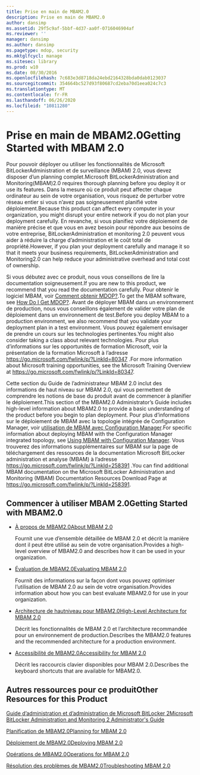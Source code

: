 ```yaml
---
title: Prise en main de MBAM2.0
description: Prise en main de MBAM2.0
author: dansimp
ms.assetid: 29f5c9af-5bbf-4d37-aa0f-0716046904af
ms.reviewer: ''
manager: dansimp
ms.author: dansimp
ms.pagetype: mdop, security
ms.mktglfcycl: manage
ms.sitesec: library
ms.prod: w10
ms.date: 08/30/2016
ms.openlocfilehash: 7c683e3d8718da24ebd2164328bda0dab0123037
ms.sourcegitcommit: 354664bc527d93f80687cd2eba70d1eea024c7c3
ms.translationtype: MT
ms.contentlocale: fr-FR
ms.lasthandoff: 06/26/2020
ms.locfileid: "10811280"
---
```

# <span data-ttu-id="c668c-103">Prise en main de MBAM2.0</span><span class="sxs-lookup"><span data-stu-id="c668c-103">Getting Started with MBAM 2.0</span></span>


<span data-ttu-id="c668c-104">Pour pouvoir déployer ou utiliser les fonctionnalités de Microsoft BitLockerAdministration et de surveillance (MBAM) 2.0, vous devez disposer d’un planning complet.</span><span class="sxs-lookup"><span data-stu-id="c668c-104">Microsoft BitLockerAdministration and Monitoring(MBAM)2.0 requires thorough planning before you deploy it or use its features.</span></span> <span data-ttu-id="c668c-105">Dans la mesure où ce produit peut affecter chaque ordinateur au sein de votre organisation, vous risquez de perturber votre réseau entier si vous n’avez pas soigneusement planifié votre déploiement.</span><span class="sxs-lookup"><span data-stu-id="c668c-105">Because this product can affect every computer in your organization, you might disrupt your entire network if you do not plan your deployment carefully.</span></span> <span data-ttu-id="c668c-106">En revanche, si vous planifiez votre déploiement de manière précise et que vous en avez besoin pour répondre aux besoins de votre entreprise, BitLockerAdministration et monitoring 2.0 peuvent vous aider à réduire la charge d’administration et le coût total de propriété.</span><span class="sxs-lookup"><span data-stu-id="c668c-106">However, if you plan your deployment carefully and manage it so that it meets your business requirements, BitLockerAdministration and Monitoring2.0 can help reduce your administrative overhead and total cost of ownership.</span></span>

<span data-ttu-id="c668c-107">Si vous débutez avec ce produit, nous vous conseillons de lire la documentation soigneusement.</span><span class="sxs-lookup"><span data-stu-id="c668c-107">If you are new to this product, we recommend that you read the documentation carefully.</span></span> <span data-ttu-id="c668c-108">Pour obtenir le logiciel MBAM, voir [Comment obtenir MDOP?](https://go.microsoft.com/fwlink/p/?LinkId=322049).</span><span class="sxs-lookup"><span data-stu-id="c668c-108">To get the MBAM software, see [How Do I Get MDOP?](https://go.microsoft.com/fwlink/p/?LinkId=322049).</span></span> <span data-ttu-id="c668c-109">Avant de déployer MBAM dans un environnement de production, nous vous conseillons également de valider votre plan de déploiement dans un environnement de test.</span><span class="sxs-lookup"><span data-stu-id="c668c-109">Before you deploy MBAM to a production environment, we also recommend that you validate your deployment plan in a test environment.</span></span> <span data-ttu-id="c668c-110">Vous pouvez également envisager de prendre un cours sur les technologies pertinentes.</span><span class="sxs-lookup"><span data-stu-id="c668c-110">You might also consider taking a class about relevant technologies.</span></span> <span data-ttu-id="c668c-111">Pour plus d’informations sur les opportunités de formation Microsoft, voir la présentation de la formation Microsoft à l’adresse <https://go.microsoft.com/fwlink/p/?LinkId=80347> .</span><span class="sxs-lookup"><span data-stu-id="c668c-111">For more information about Microsoft training opportunities, see the Microsoft Training Overview at <https://go.microsoft.com/fwlink/p/?LinkId=80347>.</span></span>

<span data-ttu-id="c668c-112">Cette section du Guide de l’administrateur MBAM 2.0 inclut des informations de haut niveau sur MBAM 2.0, qui vous permettent de comprendre les notions de base du produit avant de commencer à planifier le déploiement.</span><span class="sxs-lookup"><span data-stu-id="c668c-112">This section of the MBAM2.0 Administrator’s Guide includes high-level information about MBAM2.0 to provide a basic understanding of the product before you begin to plan deployment.</span></span> <span data-ttu-id="c668c-113">Pour plus d’informations sur le déploiement de MBAM avec la topologie intégrée de Configuration Manager, voir [utilisation de MBAM avec Configuration Manager](using-mbam-with-configuration-manager.md).</span><span class="sxs-lookup"><span data-stu-id="c668c-113">For specific information about deploying MBAM with the Configuration Manager integrated topology, see [Using MBAM with Configuration Manager](using-mbam-with-configuration-manager.md).</span></span> <span data-ttu-id="c668c-114">Vous trouverez des informations supplémentaires sur MBAM sur la page de téléchargement des ressources de la documentation Microsoft BitLocker administration et analyse (MBAM) à l’adresse <https://go.microsoft.com/fwlink/p/?LinkId=258391> .</span><span class="sxs-lookup"><span data-stu-id="c668c-114">You can find additional MBAM documentation on the Microsoft BitLocker Administration and Monitoring (MBAM) Documentation Resources Download Page at <https://go.microsoft.com/fwlink/p/?LinkId=258391>.</span></span>

## <span data-ttu-id="c668c-115">Commencer à utiliser MBAM 2.0</span><span class="sxs-lookup"><span data-stu-id="c668c-115">Getting Started with MBAM2.0</span></span>


-   [<span data-ttu-id="c668c-116">À propos de MBAM2.0</span><span class="sxs-lookup"><span data-stu-id="c668c-116">About MBAM 2.0</span></span>](about-mbam-20-mbam-2.md)

    <span data-ttu-id="c668c-117">Fournit une vue d’ensemble détaillée de MBAM 2.0 et décrit la manière dont il peut être utilisé au sein de votre organisation.</span><span class="sxs-lookup"><span data-stu-id="c668c-117">Provides a high-level overview of MBAM2.0 and describes how it can be used in your organization.</span></span>

-   [<span data-ttu-id="c668c-118">Évaluation de MBAM2.0</span><span class="sxs-lookup"><span data-stu-id="c668c-118">Evaluating MBAM 2.0</span></span>](evaluating-mbam-20-mbam-2.md)

    <span data-ttu-id="c668c-119">Fournit des informations sur la façon dont vous pouvez optimiser l’utilisation de MBAM 2.0 au sein de votre organisation.</span><span class="sxs-lookup"><span data-stu-id="c668c-119">Provides information about how you can best evaluate MBAM2.0 for use in your organization.</span></span>

-   [<span data-ttu-id="c668c-120">Architecture de hautniveau pour MBAM2.0</span><span class="sxs-lookup"><span data-stu-id="c668c-120">High-Level Architecture for MBAM 2.0</span></span>](high-level-architecture-for-mbam-20-mbam-2.md)

    <span data-ttu-id="c668c-121">Décrit les fonctionnalités de MBAM 2.0 et l’architecture recommandée pour un environnement de production.</span><span class="sxs-lookup"><span data-stu-id="c668c-121">Describes the MBAM2.0 features and the recommended architecture for a production environment.</span></span>

-   [<span data-ttu-id="c668c-122">Accessibilité de MBAM2.0</span><span class="sxs-lookup"><span data-stu-id="c668c-122">Accessibility for MBAM 2.0</span></span>](accessibility-for-mbam-20-mbam-2.md)

    <span data-ttu-id="c668c-123">Décrit les raccourcis clavier disponibles pour MBAM 2.0.</span><span class="sxs-lookup"><span data-stu-id="c668c-123">Describes the keyboard shortcuts that are available for MBAM2.0.</span></span>

## <a href="" id="other-resources-for-this-product-"></a><span data-ttu-id="c668c-124">Autres ressources pour ce produit</span><span class="sxs-lookup"><span data-stu-id="c668c-124">Other Resources for this Product</span></span>


[<span data-ttu-id="c668c-125">Guide d’administration et d’administration de Microsoft BitLocker 2</span><span class="sxs-lookup"><span data-stu-id="c668c-125">Microsoft BitLocker Administration and Monitoring 2 Administrator's Guide</span></span>](index.md)

[<span data-ttu-id="c668c-126">Planification de MBAM2.0</span><span class="sxs-lookup"><span data-stu-id="c668c-126">Planning for MBAM 2.0</span></span>](planning-for-mbam-20-mbam-2.md)

[<span data-ttu-id="c668c-127">Déploiement de MBAM2.0</span><span class="sxs-lookup"><span data-stu-id="c668c-127">Deploying MBAM 2.0</span></span>](deploying-mbam-20-mbam-2.md)

[<span data-ttu-id="c668c-128">Opérations de MBAM2.0</span><span class="sxs-lookup"><span data-stu-id="c668c-128">Operations for MBAM 2.0</span></span>](operations-for-mbam-20-mbam-2.md)

[<span data-ttu-id="c668c-129">Résolution des problèmes de MBAM2.0</span><span class="sxs-lookup"><span data-stu-id="c668c-129">Troubleshooting MBAM 2.0</span></span>](troubleshooting-mbam-20-mbam-2.md)

 

 





